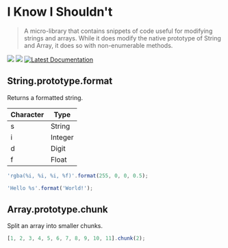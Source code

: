 # I Know I Shouldn't

> A micro-library that contains snippets of code useful for modifying strings and arrays. While it does modify the native prototype of String and Array, it does so with non-enumerable methods.

[![](https://api.travis-ci.org/neogeek/iknowishouldnt.js.svg?style=flat)](https://travis-ci.org/neogeek/iknowishouldnt.js)
[![](https://david-dm.org/neogeek/iknowishouldnt.js/dev-status.svg?style=flat)](https://david-dm.org/neogeek/iknowishouldnt.js/#info=devDependencies)
[![Latest Documentation](https://doxdox.org/images/badge-flat.svg)](https://doxdox.org/)

## String.prototype.format

Returns a formatted string.

| Character | Type |
| --------- | ---- |
| s | String |
| i | Integer |
| d | Digit |
| f | Float |

```javascript
'rgba(%i, %i, %i, %f)'.format(255, 0, 0, 0.5);
```

```javascript
'Hello %s'.format('World!');
```

## Array.prototype.chunk

Split an array into smaller chunks.

```javascript
[1, 2, 3, 4, 5, 6, 7, 8, 9, 10, 11].chunk(2);
```
